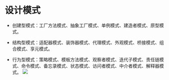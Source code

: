 # 设计模式

* 创建型模式：工厂方法模式、抽象工厂模式、单例模式、建造者模式、原型模式。

* 结构型模式：适配器模式、装饰器模式、代理模式、外观模式、桥接模式、组合模式、享元模式。

* 行为型模式：策略模式、模板方法模式、观察者模式、迭代子模式、责任链模式、命令模式、备忘录模式、状态模式、访问者模式、中介者模式、解释器模式。
![](https://github.com/micolore/blogs/blob/master/java/img/design-patterns.jpg)

